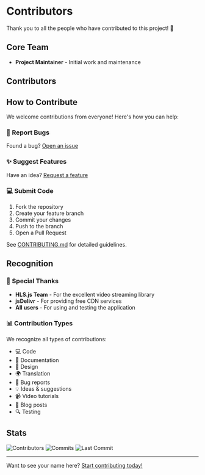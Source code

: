 # Contributors

Thank you to all the people who have contributed to this project! 🎉

## Core Team

- **Project Maintainer** - Initial work and maintenance

## Contributors

<!-- prettier-ignore-start -->
<!-- markdownlint-disable -->

<!-- ALL-CONTRIBUTORS-LIST:START - Do not remove or modify this section -->
<!-- This section is automatically generated. Manual edits will be overwritten. -->

<!-- ALL-CONTRIBUTORS-LIST:END -->

<!-- markdownlint-restore -->
<!-- prettier-ignore-end -->

## How to Contribute

We welcome contributions from everyone! Here's how you can help:

### 🐛 Report Bugs
Found a bug? [Open an issue](https://github.com/Kl4rkx/free-iptv-player/issues/new?template=bug_report.md)

### ✨ Suggest Features
Have an idea? [Request a feature](https://github.com/Kl4rkx/free-iptv-player/issues/new?template=feature_request.md)

### 💻 Submit Code
1. Fork the repository
2. Create your feature branch
3. Commit your changes
4. Push to the branch
5. Open a Pull Request

See [CONTRIBUTING.md](./CONTRIBUTING.md) for detailed guidelines.

## Recognition

### 🌟 Special Thanks

- **HLS.js Team** - For the excellent video streaming library
- **jsDelivr** - For providing free CDN services
- **All users** - For using and testing the application

### 📊 Contribution Types

We recognize all types of contributions:

- 💻 Code
- 📖 Documentation
- 🎨 Design
- 🌍 Translation
- 🐛 Bug reports
- 💡 Ideas & suggestions
- 📹 Video tutorials
- 📝 Blog posts
- 🔍 Testing

## Stats

![Contributors](https://img.shields.io/github/contributors/Kl4rkx/free-iptv-player?style=flat-square)
![Commits](https://img.shields.io/github/commit-activity/m/Kl4rkx/free-iptv-player?style=flat-square)
![Last Commit](https://img.shields.io/github/last-commit/Kl4rkx/free-iptv-player?style=flat-square)

---

Want to see your name here? [Start contributing today!](./CONTRIBUTING.md)
